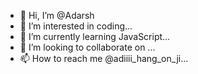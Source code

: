 - 👋 Hi, I’m @Adarsh
- 👀 I’m interested in coding...
- 🌱 I’m currently learning JavaScript...
- 💞️ I’m looking to collaborate on ...
- 📫 How to reach me @adiiii_hang_on_ji...

<!---
Adrax14/Adrax14 is a ✨ special ✨ repository because its `README.md` (this file) appears on your GitHub profile.
You can click the Preview link to take a look at your changes.
--->
